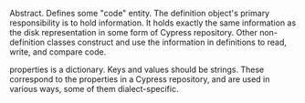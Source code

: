 Abstract.
Defines some "code" entity.
The definition object's primary responsibility is to hold information.
It holds exactly the same information as the disk representation in some form of Cypress repository.
Other non-definition classes construct and use the information in definitions to read, write, and compare
code.

properties is a dictionary. Keys and values should be strings. These correspond to the properties in a Cypress repository, and are used in various ways, some of them dialect-specific.